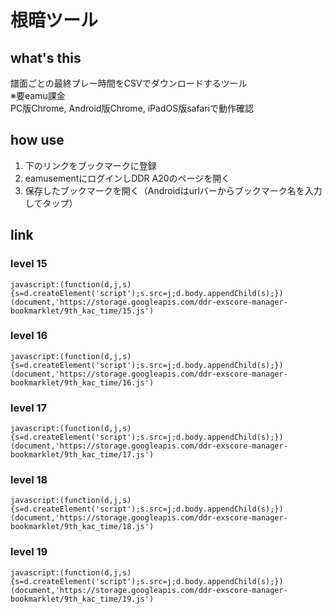 # 根暗ツール

## what's this
譜面ごとの最終プレー時間をCSVでダウンロードするツール  
※要eamu課金  
PC版Chrome, Android版Chrome, iPadOS版safariで動作確認

## how use

1. 下のリンクをブックマークに登録
1. eamusementにログインしDDR A20のページを開く
1. 保存したブックマークを開く（Androidはurlバーからブックマーク名を入力してタップ）

## link
### level 15
`javascript:(function(d,j,s){s=d.createElement('script');s.src=j;d.body.appendChild(s);})(document,'https://storage.googleapis.com/ddr-exscore-manager-bookmarklet/9th_kac_time/15.js')`

### level 16
 `javascript:(function(d,j,s){s=d.createElement('script');s.src=j;d.body.appendChild(s);})(document,'https://storage.googleapis.com/ddr-exscore-manager-bookmarklet/9th_kac_time/16.js')`

### level 17
`javascript:(function(d,j,s){s=d.createElement('script');s.src=j;d.body.appendChild(s);})(document,'https://storage.googleapis.com/ddr-exscore-manager-bookmarklet/9th_kac_time/17.js')`

### level 18
`javascript:(function(d,j,s){s=d.createElement('script');s.src=j;d.body.appendChild(s);})(document,'https://storage.googleapis.com/ddr-exscore-manager-bookmarklet/9th_kac_time/18.js')`

### level 19
`javascript:(function(d,j,s){s=d.createElement('script');s.src=j;d.body.appendChild(s);})(document,'https://storage.googleapis.com/ddr-exscore-manager-bookmarklet/9th_kac_time/19.js')`